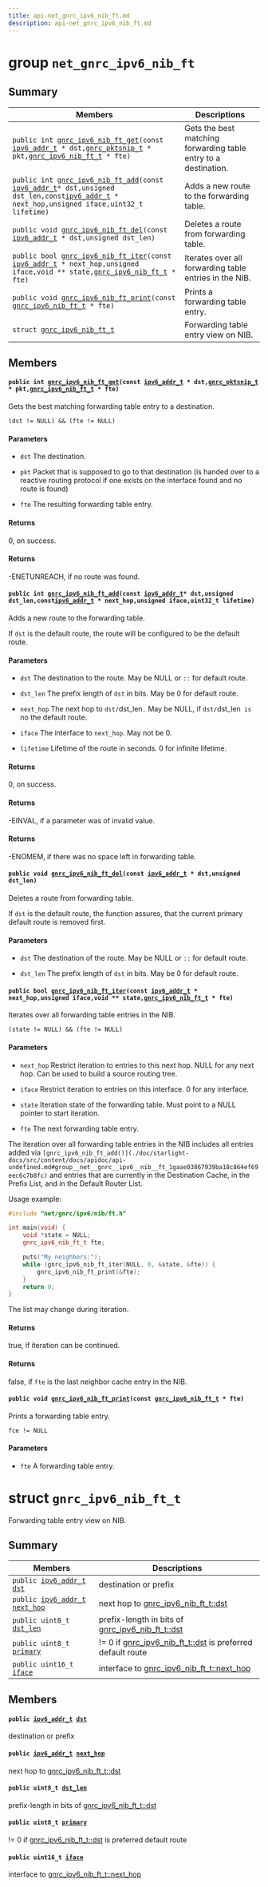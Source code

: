 ```yaml
---
title: api-net_gnrc_ipv6_nib_ft.md
description: api-net_gnrc_ipv6_nib_ft.md
---
```

# group `net_gnrc_ipv6_nib_ft` 

## Summary

 Members                        | Descriptions                                
--------------------------------|---------------------------------------------
`public int `[`gnrc_ipv6_nib_ft_get`](#group__net__gnrc__ipv6__nib__ft_1ga3b9800709368fc251a63efae1cb9b076)`(const `[`ipv6_addr_t`](./doc/starlight-docs/src/content/docs/apidoc/api-net_ipv6_addr.md#unionipv6__addr__t)` * dst,`[`gnrc_pktsnip_t`](./doc/starlight-docs/src/content/docs/apidoc/api-undefined.md#group__net__gnrc__pkt_1ga961e6ea05309a3d69a4d96f4a2dedb63)` * pkt,`[`gnrc_ipv6_nib_ft_t`](./doc/starlight-docs/src/content/docs/apidoc/api-net_gnrc_ipv6_nib_ft.md#structgnrc__ipv6__nib__ft__t)` * fte)`            | Gets the best matching forwarding table entry to a destination.
`public int `[`gnrc_ipv6_nib_ft_add`](#group__net__gnrc__ipv6__nib__ft_1gaae03867939ba18c864ef69eec6c7b8fc)`(const `[`ipv6_addr_t`](./doc/starlight-docs/src/content/docs/apidoc/api-net_ipv6_addr.md#unionipv6__addr__t)` * dst,unsigned dst_len,const `[`ipv6_addr_t`](./doc/starlight-docs/src/content/docs/apidoc/api-net_ipv6_addr.md#unionipv6__addr__t)` * next_hop,unsigned iface,uint32_t lifetime)`            | Adds a new route to the forwarding table.
`public void `[`gnrc_ipv6_nib_ft_del`](#group__net__gnrc__ipv6__nib__ft_1ga7ddd871c07ca363ee2115afd57bafd8a)`(const `[`ipv6_addr_t`](./doc/starlight-docs/src/content/docs/apidoc/api-net_ipv6_addr.md#unionipv6__addr__t)` * dst,unsigned dst_len)`            | Deletes a route from forwarding table.
`public bool `[`gnrc_ipv6_nib_ft_iter`](#group__net__gnrc__ipv6__nib__ft_1gad7fc425a4def5d8d7bb40cd410060e23)`(const `[`ipv6_addr_t`](./doc/starlight-docs/src/content/docs/apidoc/api-net_ipv6_addr.md#unionipv6__addr__t)` * next_hop,unsigned iface,void ** state,`[`gnrc_ipv6_nib_ft_t`](./doc/starlight-docs/src/content/docs/apidoc/api-net_gnrc_ipv6_nib_ft.md#structgnrc__ipv6__nib__ft__t)` * fte)`            | Iterates over all forwarding table entries in the NIB.
`public void `[`gnrc_ipv6_nib_ft_print`](#group__net__gnrc__ipv6__nib__ft_1gacd9098b4d88c6ee642569999d1311d6f)`(const `[`gnrc_ipv6_nib_ft_t`](./doc/starlight-docs/src/content/docs/apidoc/api-net_gnrc_ipv6_nib_ft.md#structgnrc__ipv6__nib__ft__t)` * fte)`            | Prints a forwarding table entry.
`struct `[`gnrc_ipv6_nib_ft_t`](#structgnrc__ipv6__nib__ft__t) | Forwarding table entry view on NIB.

## Members

#### `public int `[`gnrc_ipv6_nib_ft_get`](#group__net__gnrc__ipv6__nib__ft_1ga3b9800709368fc251a63efae1cb9b076)`(const `[`ipv6_addr_t`](./doc/starlight-docs/src/content/docs/apidoc/api-net_ipv6_addr.md#unionipv6__addr__t)` * dst,`[`gnrc_pktsnip_t`](./doc/starlight-docs/src/content/docs/apidoc/api-undefined.md#group__net__gnrc__pkt_1ga961e6ea05309a3d69a4d96f4a2dedb63)` * pkt,`[`gnrc_ipv6_nib_ft_t`](./doc/starlight-docs/src/content/docs/apidoc/api-net_gnrc_ipv6_nib_ft.md#structgnrc__ipv6__nib__ft__t)` * fte)` 

Gets the best matching forwarding table entry to a destination.

`(dst != NULL) && (fte != NULL)`

#### Parameters
* `dst` The destination. 

* `pkt` Packet that is supposed to go to that destination (is handed over to a reactive routing protocol if one exists on the interface found and no route is found) 

* `fte` The resulting forwarding table entry.

#### Returns
0, on success. 

#### Returns
-ENETUNREACH, if no route was found.

#### `public int `[`gnrc_ipv6_nib_ft_add`](#group__net__gnrc__ipv6__nib__ft_1gaae03867939ba18c864ef69eec6c7b8fc)`(const `[`ipv6_addr_t`](./doc/starlight-docs/src/content/docs/apidoc/api-net_ipv6_addr.md#unionipv6__addr__t)` * dst,unsigned dst_len,const `[`ipv6_addr_t`](./doc/starlight-docs/src/content/docs/apidoc/api-net_ipv6_addr.md#unionipv6__addr__t)` * next_hop,unsigned iface,uint32_t lifetime)` 

Adds a new route to the forwarding table.

If `dst` is the default route, the route will be configured to be the default route.

#### Parameters
* `dst` The destination to the route. May be NULL or `::` for default route. 

* `dst_len` The prefix length of `dst` in bits. May be 0 for default route. 

* `next_hop` The next hop to `dst/`dst_len`.` May be NULL, if `dst/`dst_len` is` no the default route. 

* `iface` The interface to `next_hop`. May not be 0. 

* `lifetime` Lifetime of the route in seconds. 0 for infinite lifetime.

#### Returns
0, on success. 

#### Returns
-EINVAL, if a parameter was of invalid value. 

#### Returns
-ENOMEM, if there was no space left in forwarding table.

#### `public void `[`gnrc_ipv6_nib_ft_del`](#group__net__gnrc__ipv6__nib__ft_1ga7ddd871c07ca363ee2115afd57bafd8a)`(const `[`ipv6_addr_t`](./doc/starlight-docs/src/content/docs/apidoc/api-net_ipv6_addr.md#unionipv6__addr__t)` * dst,unsigned dst_len)` 

Deletes a route from forwarding table.

If `dst` is the default route, the function assures, that the current primary default route is removed first.

#### Parameters
* `dst` The destination of the route. May be NULL or `::` for default route. 

* `dst_len` The prefix length of `dst` in bits. May be 0 for default route.

#### `public bool `[`gnrc_ipv6_nib_ft_iter`](#group__net__gnrc__ipv6__nib__ft_1gad7fc425a4def5d8d7bb40cd410060e23)`(const `[`ipv6_addr_t`](./doc/starlight-docs/src/content/docs/apidoc/api-net_ipv6_addr.md#unionipv6__addr__t)` * next_hop,unsigned iface,void ** state,`[`gnrc_ipv6_nib_ft_t`](./doc/starlight-docs/src/content/docs/apidoc/api-net_gnrc_ipv6_nib_ft.md#structgnrc__ipv6__nib__ft__t)` * fte)` 

Iterates over all forwarding table entries in the NIB.

`(state != NULL) && (fte != NULL)`

#### Parameters
* `next_hop` Restrict iteration to entries to this next hop. NULL for any next hop. Can be used to build a source routing tree. 

* `iface` Restrict iteration to entries on this interface. 0 for any interface. 

* `state` Iteration state of the forwarding table. Must point to a NULL pointer to start iteration. 

* `fte` The next forwarding table entry.

The iteration over all forwarding table entries in the NIB includes all entries added via `[gnrc_ipv6_nib_ft_add()](./doc/starlight-docs/src/content/docs/apidoc/api-undefined.md#group__net__gnrc__ipv6__nib__ft_1gaae03867939ba18c864ef69eec6c7b8fc)` and entries that are currently in the Destination Cache, in the Prefix List, and in the Default Router List.

Usage example:

```cpp
#include "net/gnrc/ipv6/nib/ft.h"

int main(void) {
    void *state = NULL;
    gnrc_ipv6_nib_ft_t fte;

    puts("My neighbors:");
    while (gnrc_ipv6_nib_ft_iter(NULL, 0, &state, &fte)) {
        gnrc_ipv6_nib_ft_print(&fte);
    }
    return 0;
}
```

The list may change during iteration.

#### Returns
true, if iteration can be continued. 

#### Returns
false, if `fte` is the last neighbor cache entry in the NIB.

#### `public void `[`gnrc_ipv6_nib_ft_print`](#group__net__gnrc__ipv6__nib__ft_1gacd9098b4d88c6ee642569999d1311d6f)`(const `[`gnrc_ipv6_nib_ft_t`](./doc/starlight-docs/src/content/docs/apidoc/api-net_gnrc_ipv6_nib_ft.md#structgnrc__ipv6__nib__ft__t)` * fte)` 

Prints a forwarding table entry.

`fce != NULL`

#### Parameters
* `fte` A forwarding table entry.

# struct `gnrc_ipv6_nib_ft_t` 

Forwarding table entry view on NIB.

## Summary

 Members                        | Descriptions                                
--------------------------------|---------------------------------------------
`public `[`ipv6_addr_t`](./doc/starlight-docs/src/content/docs/apidoc/api-net_ipv6_addr.md#unionipv6__addr__t)` `[`dst`](#structgnrc__ipv6__nib__ft__t_1a7016d3193645f38863a2855e0eb79a85) | destination or prefix
`public `[`ipv6_addr_t`](./doc/starlight-docs/src/content/docs/apidoc/api-net_ipv6_addr.md#unionipv6__addr__t)` `[`next_hop`](#structgnrc__ipv6__nib__ft__t_1a1936cc28066bdd4f0d04723b7f4af487) | next hop to [gnrc_ipv6_nib_ft_t::dst](./doc/starlight-docs/src/content/docs/apidoc/api-net_gnrc_ipv6_nib_ft.md#structgnrc__ipv6__nib__ft__t_1a7016d3193645f38863a2855e0eb79a85)
`public uint8_t `[`dst_len`](#structgnrc__ipv6__nib__ft__t_1a9ee444504dd9620996be92c0d1f96502) | prefix-length in bits of [gnrc_ipv6_nib_ft_t::dst](./doc/starlight-docs/src/content/docs/apidoc/api-net_gnrc_ipv6_nib_ft.md#structgnrc__ipv6__nib__ft__t_1a7016d3193645f38863a2855e0eb79a85)
`public uint8_t `[`primary`](#structgnrc__ipv6__nib__ft__t_1ae36fe74a87e9826ae06290f499d5203a) | != 0 if [gnrc_ipv6_nib_ft_t::dst](./doc/starlight-docs/src/content/docs/apidoc/api-net_gnrc_ipv6_nib_ft.md#structgnrc__ipv6__nib__ft__t_1a7016d3193645f38863a2855e0eb79a85) is preferred default route
`public uint16_t `[`iface`](#structgnrc__ipv6__nib__ft__t_1ad6f52df45cf925971cc226f3c155dbed) | interface to [gnrc_ipv6_nib_ft_t::next_hop](./doc/starlight-docs/src/content/docs/apidoc/api-net_gnrc_ipv6_nib_ft.md#structgnrc__ipv6__nib__ft__t_1a1936cc28066bdd4f0d04723b7f4af487)

## Members

#### `public `[`ipv6_addr_t`](./doc/starlight-docs/src/content/docs/apidoc/api-net_ipv6_addr.md#unionipv6__addr__t)` `[`dst`](#structgnrc__ipv6__nib__ft__t_1a7016d3193645f38863a2855e0eb79a85) 

destination or prefix

#### `public `[`ipv6_addr_t`](./doc/starlight-docs/src/content/docs/apidoc/api-net_ipv6_addr.md#unionipv6__addr__t)` `[`next_hop`](#structgnrc__ipv6__nib__ft__t_1a1936cc28066bdd4f0d04723b7f4af487) 

next hop to [gnrc_ipv6_nib_ft_t::dst](./doc/starlight-docs/src/content/docs/apidoc/api-net_gnrc_ipv6_nib_ft.md#structgnrc__ipv6__nib__ft__t_1a7016d3193645f38863a2855e0eb79a85)

#### `public uint8_t `[`dst_len`](#structgnrc__ipv6__nib__ft__t_1a9ee444504dd9620996be92c0d1f96502) 

prefix-length in bits of [gnrc_ipv6_nib_ft_t::dst](./doc/starlight-docs/src/content/docs/apidoc/api-net_gnrc_ipv6_nib_ft.md#structgnrc__ipv6__nib__ft__t_1a7016d3193645f38863a2855e0eb79a85)

#### `public uint8_t `[`primary`](#structgnrc__ipv6__nib__ft__t_1ae36fe74a87e9826ae06290f499d5203a) 

!= 0 if [gnrc_ipv6_nib_ft_t::dst](./doc/starlight-docs/src/content/docs/apidoc/api-net_gnrc_ipv6_nib_ft.md#structgnrc__ipv6__nib__ft__t_1a7016d3193645f38863a2855e0eb79a85) is preferred default route

#### `public uint16_t `[`iface`](#structgnrc__ipv6__nib__ft__t_1ad6f52df45cf925971cc226f3c155dbed) 

interface to [gnrc_ipv6_nib_ft_t::next_hop](./doc/starlight-docs/src/content/docs/apidoc/api-net_gnrc_ipv6_nib_ft.md#structgnrc__ipv6__nib__ft__t_1a1936cc28066bdd4f0d04723b7f4af487)

